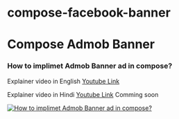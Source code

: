 # compose-facebook-banner

# Compose Admob Banner
### How to implimet Admob Banner ad in compose?

Explainer video in English [Youtube Link](https://www.youtube.com/watch?v=vAlDqS6qj_E)

Explainer video in Hindi [Youtube Link]() Comming soon

[![How to implimet Admob Banner ad in compose?](https://img.youtube.com/vi/vAlDqS6qj_E/0.jpg)](https://www.youtube.com/watch?v=vAlDqS6qj_E)
